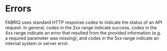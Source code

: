 # Errors

FABRIQ uses standard HTTP response codes to indicate the status of an API request. In general, codes in the 2xx
range indicate success, codes in the 4xx range indicate an error that resulted from the provided information
(e.g. a required parameter was missing), and codes in the 5xx range indicate an internal system or server error.
